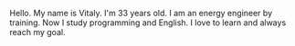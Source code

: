 Hello. My name is Vitaly. 
I'm 33 years old. I am an energy engineer by training. Now I study programming and English.
I love to learn and always reach my goal.
